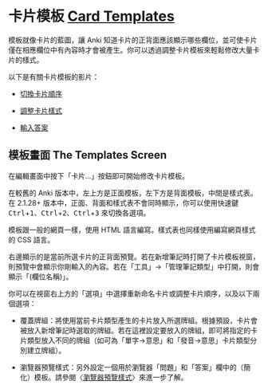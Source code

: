 # 卡片模板 [Card Templates](https://docs.ankiweb.net/templates/intro.html)

模板就像卡片的藍圖，讓 Anki 知道卡片的正背面應該顯示哪些欄位，並可使卡片僅在相應欄位中有內容時才會被產生。你可以透過調整卡片模板來輕鬆修改大量卡片的樣式。

以下是有關卡片模板的影片：

- [切換卡片順序](http://www.youtube.com/watch?v=DnbKwHEQ1mA&yt:cc=on)

- [調整卡片樣式](http://www.youtube.com/watch?v=F1j1Zx0mXME&yt:cc=on)

- [輸入答案](http://www.youtube.com/watch?v=5tYObQ3ocrw&yt:cc=on)

## 模板畫面 The Templates Screen

在編輯畫面中按下「卡片...」按鈕即可開始修改卡片模板。

在較舊的 Anki 版本中，左上方是正面模板，左下方是背面模板，中間是樣式表。在 2.1.28+ 版本中，正面、背面和樣式表不會同時顯示，你可以使用快速鍵 <kbd>Ctrl</kbd>+<kbd>1</kbd>、<kbd>Ctrl</kbd>+<kbd>2</kbd>、<kbd>Ctrl</kbd>+<kbd>3</kbd> 來切換各選項。

模板跟一般的網頁一樣，使用 HTML 語言編寫。樣式表也同樣使用編寫網頁樣式的 CSS 語言。

右邊顯示的是當前所選卡片的正背面預覽。若在新增筆記時打開了卡片模板視窗，則預覽中會顯示你剛輸入的內容。若在「工具」→「管理筆記類型」中打開，則會顯示「(欄位名稱)」。

你可以在視窗右上方的「選項」中選擇重新命名卡片或調整卡片順序，以及以下兩個選項：

- 覆蓋牌組：將使用當前卡片類型產生的卡片放入所選牌組。根據預設，卡片會被放入新增筆記時選取的牌組。若在這裡設定要放入的牌組，即可將指定的卡片類型放入不同的牌組（如可為「單字→意思」和「發音→意思」卡片類型分別建立牌組）。

- 瀏覽器預覽樣式：另外設定一個用於瀏覽器「問題」和「答案」欄中的（簡化）模板。請參閱〈[瀏覽器預覽樣式](styling.md#瀏覽器預覽樣式-browser-appearance)〉來進一步了解。
